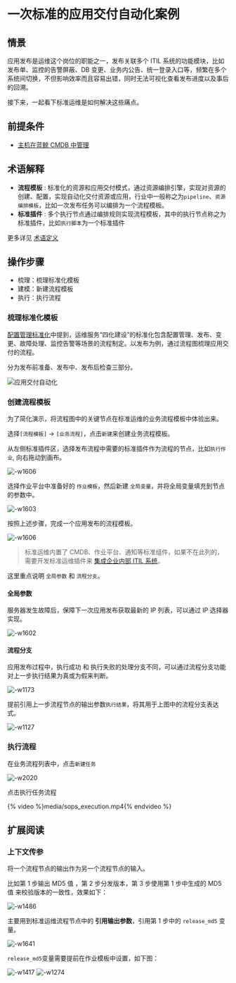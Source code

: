 # 一次标准的应用交付自动化案例
## 情景
应用发布是运维这个岗位的职能之一，发布关联多个 ITIL 系统的功能模块，比如发布单、监控的告警屏蔽、DB 变更、业务内公告、统一登录入口等，频繁在多个系统间切换，不但影响效率而且容易出错，同时无法可视化查看发布进度以及事后的回溯。

接下来，一起看下标准运维是如何解决这些痛点。

## 前提条件

- [主机在蓝鲸 CMDB 中管理](5.1/bk_solutions/CD/CMDB/CMDB_management_hosts.md)

## 术语解释
 - **流程模板** : 标准化的资源和应用交付模式，通过资源编排引擎，实现对资源的创建、配置，实现自动化交付资源或应用，行业中一般称之为`pipeline`、`资源编排模板`，比如一次发布任务可以编排为一个流程模板。
 - **标准插件** : 多个执行节点通过编排规则实现流程模板，其中的执行节点称之为 标准插件，比如`执行脚本`为一个标准插件

更多详见 [术语定义](5.1/标准运维/术语解释/glossary.md)

## 操作步骤

- 梳理：梳理标准化模板
- 建模：新建流程模板
- 执行：执行流程

### 梳理标准化模板

[配置管理标准化](5.1/bk_solutions/CD/CMDB/Configuration_management_standardization.md)中提到，运维服务“四化建设”的标准化包含配置管理、发布、变更、故障处理、监控告警等场景的流程制定。以发布为例，通过流程图梳理应用交付的流程。

分为发布前准备、发布中、发布后检查三部分。

![应用交付自动化](../assets/%E5%BA%94%E7%94%A8%E4%BA%A4%E4%BB%98%E8%87%AA%E5%8A%A8%E5%8C%96-1.png)

### 创建流程模板

为了简化演示，将流程图中的关键节点在标准运维的业务流程模板中体验出来。

选择`[流程模板]` -> `[业务流程]`，点击`新建`来创建业务流程模板。

从左侧标准插件区，选择发布流程中需要的标准插件作为流程的节点，比如`执行作业`, 向右拖动到画布。

![-w1606](../assets/15644736844126.jpg)

选择作业平台中准备好的 `作业模板`，然后新建 `全局变量`，并将全局变量填充到节点的参数中。

![-w1603](../assets/15644771226551.jpg)

按照上述步骤，完成一个应用发布的流程模板。

![-w1606](../assets/15644773728491.jpg)

> 标准运维内置了 CMDB、作业平台、通知等标准组件，如果不在此列的，需要开发标准运维插件来 [集成企业内部 ITIL 系统](5.1/bk_solutions/CD/Automation/intergration_itil.md)。

这里重点说明 `全局参数` 和 `流程分支`。

#### 全局参数

服务器发生故障后，保障下一次应用发布获取最新的 IP 列表，可以通过 IP 选择器实现。

![-w1602](../assets/15644781544003.jpg)

#### 流程分支

应用发布过程中，执行成功 和 执行失败的处理分支不同，可以通过流程分支功能对上一步执行结果为真或为假来判断。

![-w1173](../assets/15644783233169.jpg)

提前引用上一步流程节点的输出参数`执行结果`，将其用于上图中的流程分支表达式。

![-w1127](../assets/15644782523637.jpg)

### 执行流程

在业务流程列表中，点击`新建任务`

![-w2020](../assets/15638818330008.jpg)


点击执行任务流程

{% video %}media/sops_execution.mp4{% endvideo %}

## 扩展阅读

### 上下文传参

将一个流程节点的输出作为另一个流程节点的输入。

比如第 1 步输出 MD5 值 ，第 2 步分发版本，第 3 步使用第 1 步中生成的 MD5 值 来校验版本的一致性，效果如下：

![-w1486](../assets/15616298718559.jpg)

主要用到标准运维流程节点中的 **引用输出参数**，引用第 1 步中的 `release_md5` 变量。

![-w1641](../assets/15616299242595.jpg)

`release_md5`变量需要提前在作业模板中设置，如下图：

![-w1417](../assets/15644779332012.jpg)
![-w1274](../assets/15629369392955.jpg)
